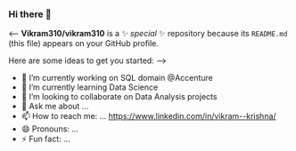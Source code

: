 ### Hi there 👋

<--
**Vikram310/vikram310** is a ✨ _special_ ✨ repository because its `README.md` (this file) appears on your GitHub profile.

Here are some ideas to get you started:
-->
- 🔭 I’m currently working on SQL domain @Accenture
- 🌱 I’m currently learning Data Science 
- 👯 I’m looking to collaborate on Data Analysis projects
- 💬 Ask me about ...
- 📫 How to reach me: ... https://www.linkedin.com/in/vikram--krishna/
- 😄 Pronouns: ...
- ⚡ Fun fact: ...

